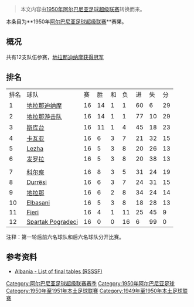> 本文内容由[1950年阿尔巴尼亚足球超级联赛](https://zh.wikipedia.org/wiki/1950年阿尔巴尼亚足球超级联赛)转换而来。


本条目为**1950年[阿尔巴尼亚足球超级联赛](https://zh.wikipedia.org/wiki/阿尔巴尼亚足球超级联赛 "wikilink")**赛果。

## 概况

共有12支队伍参赛，[地拉那迪纳摩获得冠军](https://zh.wikipedia.org/wiki/地拉那迪纳摩 "wikilink")

## 排名

|    |                                                                            |    |    |   |    |    |    |    |
| -- | -------------------------------------------------------------------------- | -- | -- | - | -- | -- | -- | -- |
| 排名 | 球队                                                                         | 赛  | 胜  | 和 | 负  | 进  | 失  | 分  |
| 1  | [地拉那迪纳摩](https://zh.wikipedia.org/wiki/地拉那迪纳摩 "wikilink")                  | 16 | 14 | 1 | 1  | 60 | 6  | 29 |
| 2  | [地拉那游击队](https://zh.wikipedia.org/wiki/地拉那游击队足球俱乐部 "wikilink")             | 16 | 14 | 1 | 1  | 77 | 10 | 29 |
| 3  | [斯库台](https://zh.wikipedia.org/wiki/维拉斯尼亚足球俱乐部 "wikilink")                 | 16 | 11 | 1 | 4  | 45 | 18 | 23 |
| 4  | [卡瓦亚](https://zh.wikipedia.org/wiki/卡瓦亚贝萨体育俱乐部 "wikilink")                 | 16 | 6  | 3 | 7  | 21 | 32 | 15 |
| 5  | [Lezha](https://zh.wikipedia.org/wiki/Besëlidhja "wikilink")               | 16 | 5  | 3 | 8  | 20 | 26 | 13 |
| 6  | [发罗拉](https://zh.wikipedia.org/wiki/法拿莫达利体育俱乐部 "wikilink")                 | 16 | 5  | 3 | 8  | 20 | 38 | 13 |
|    |                                                                            |    |    |   |    |    |    |    |
| 7  | [科尔察](https://zh.wikipedia.org/wiki/科尔察足球俱乐部 "wikilink")                   | 16 | 8  | 3 | 5  | 31 | 24 | 19 |
| 8  | [Durrësi](https://zh.wikipedia.org/wiki/Teuta_Durrës "wikilink")           | 16 | 6  | 3 | 7  | 24 | 31 | 15 |
| 9  | [地拉那](https://zh.wikipedia.org/wiki/地拉那足球俱乐部 "wikilink")                   | 16 | 6  | 2 | 8  | 34 | 24 | 14 |
| 10 | [Elbasani](https://zh.wikipedia.org/wiki/KS_Elbasani "wikilink")           | 16 | 5  | 3 | 8  | 18 | 28 | 13 |
| 11 | [Fieri](https://zh.wikipedia.org/wiki/Apolonia "wikilink")                 | 16 | 4  | 1 | 11 | 25 | 45 | 9  |
| 12 | [Spartak Pogradeci](https://zh.wikipedia.org/wiki/KS_Pogradeci "wikilink") | 16 | 0  | 0 | 16 | 6  | 99 | 0  |

注释：第一轮后前六名球队和后六名球队分开比赛。

## 参考资料

  - [Albania - List of final tables (RSSSF)](http://www.giovanniarmillotta.it/albania/calcio/alba50.html)

[Category:阿尔巴尼亚足球超级联赛赛季](https://zh.wikipedia.org/wiki/Category:阿尔巴尼亚足球超级联赛赛季 "wikilink") [Category:1950年阿尔巴尼亚足球](https://zh.wikipedia.org/wiki/Category:1950年阿尔巴尼亚足球 "wikilink") [Category:1950年至1951年本土足球联赛](https://zh.wikipedia.org/wiki/Category:1950年至1951年本土足球联赛 "wikilink") [Category:1949年至1950年本土足球联赛](https://zh.wikipedia.org/wiki/Category:1949年至1950年本土足球联赛 "wikilink")